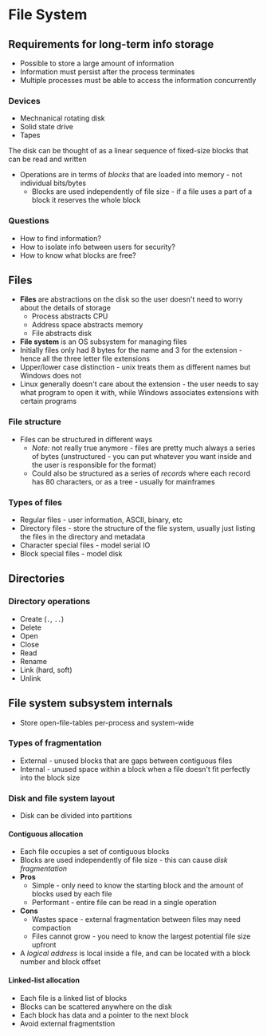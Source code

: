 # File System

## Requirements for long-term info storage
* Possible to store a large amount of information
* Information must persist after the process terminates
* Multiple processes must be able to access the information concurrently

### Devices
* Mechnanical rotating disk
* Solid state drive
* Tapes

The disk can be thought of as a linear sequence of fixed-size blocks that can be read and written
* Operations are in terms of *blocks* that are loaded into memory - not individual bits/bytes
  * Blocks are used independently of file size - if a file uses a part of a block it reserves the whole block

### Questions
* How to find information?
* How to isolate info between users for security?
* How to know what blocks are free?

## Files
* **Files** are abstractions on the disk so the user doesn't need to worry about the details of storage
  * Process abstracts CPU
  * Address space abstracts memory
  * File abstracts disk
* **File system** is an OS subsystem for managing files
* Initially files only had 8 bytes for the name and 3 for the extension - hence all the three letter file extensions
* Upper/lower case distinction - unix treats them as different names but Windows does not
* Linux generally doesn't care about the extension - the user needs to say what program to open it with, while Windows associates extensions with certain programs

### File structure
* Files can be structured in different ways
  * *Note:* not really true anymore - files are pretty much always a series of bytes (unstructured - you can put whatever you want inside and the user is responsible for the format)
  * Could also be structured as a series of *records* where each record has 80 characters, or as a tree - usually for mainframes

### Types of files
* Regular files - user information, ASCII, binary, etc
* Directory files - store the structure of the file system, usually just listing the files in the directory and metadata
* Character special files - model serial IO
* Block special files - model disk

## Directories
### Directory operations
* Create (`.`, `..`)
* Delete
* Open
* Close
* Read
* Rename
* Link (hard, soft)
* Unlink

## File system subsystem internals
* Store open-file-tables per-process and system-wide

### Types of fragmentation
* External - unused blocks that are gaps between contiguous files
* Internal - unused space within a block when a file doesn't fit perfectly into the block size

### Disk and file system layout
* Disk can be divided into partitions

#### Contiguous allocation
* Each file occupies a set of contiguous blocks
* Blocks are used independently of file size - this can cause *disk fragmentation*
* **Pros**
  * Simple - only need to know the starting block and the amount of blocks used by each file
  * Performant - entire file can be read in a single operation
* **Cons**
  * Wastes space - external fragmentation between files may need compaction
  * Files cannot grow - you need to know the largest potential file size upfront
* A *logical address* is local inside a file, and can be located with a block number and block offset

#### Linked-list allocation
* Each file is a linked list of blocks
* Blocks can be scattered anywhere on the disk
* Each block has data and a pointer to the next block
* Avoid external fragmentstion